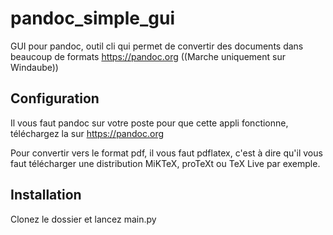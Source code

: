 # pandoc_simple_gui
GUI pour pandoc, outil cli qui permet de convertir des documents dans beaucoup de formats https://pandoc.org
((Marche uniquement sur Windaube))

## Configuration
Il vous faut pandoc sur votre poste pour que cette appli fonctionne, téléchargez la sur https://pandoc.org

Pour convertir vers le format pdf, il vous faut pdflatex, c'est à dire qu'il vous faut télécharger une distribution MiKTeX, proTeXt ou TeX Live par exemple.

## Installation
Clonez le dossier et lancez main.py
